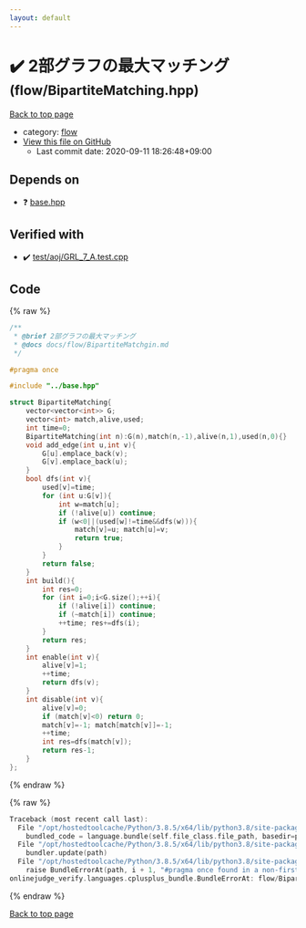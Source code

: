 ```yaml
---
layout: default
---
```


<!-- mathjax config similar to math.stackexchange -->
<script type="text/javascript" async
  src="https://cdnjs.cloudflare.com/ajax/libs/mathjax/2.7.5/MathJax.js?config=TeX-MML-AM_CHTML">
</script>
<script type="text/x-mathjax-config">
  MathJax.Hub.Config({
    TeX: { equationNumbers: { autoNumber: "AMS" }},
    tex2jax: {
      inlineMath: [ ['$','$'] ],
      processEscapes: true
    },
    "HTML-CSS": { matchFontHeight: false },
    displayAlign: "left",
    displayIndent: "2em"
  });
</script>

<script type="text/javascript" src="https://cdnjs.cloudflare.com/ajax/libs/jquery/3.4.1/jquery.min.js"></script>
<script src="https://cdn.jsdelivr.net/npm/jquery-balloon-js@1.1.2/jquery.balloon.min.js" integrity="sha256-ZEYs9VrgAeNuPvs15E39OsyOJaIkXEEt10fzxJ20+2I=" crossorigin="anonymous"></script>
<script type="text/javascript" src="../../assets/js/copy-button.js"></script>
<link rel="stylesheet" href="../../assets/css/copy-button.css" />


# :heavy_check_mark: 2部グラフの最大マッチング <small>(flow/BipartiteMatching.hpp)</small>

<a href="../../index.html">Back to top page</a>

* category: <a href="../../index.html#cff5497121104c2b8e0cb41ed2083a9b">flow</a>
* <a href="{{ site.github.repository_url }}/blob/master/flow/BipartiteMatching.hpp">View this file on GitHub</a>
    - Last commit date: 2020-09-11 18:26:48+09:00




## Depends on

* :question: <a href="../base.hpp.html">base.hpp</a>


## Verified with

* :heavy_check_mark: <a href="../../verify/test/aoj/GRL_7_A.test.cpp.html">test/aoj/GRL_7_A.test.cpp</a>


## Code

<a id="unbundled"></a>
{% raw %}
```cpp
/**
 * @brief 2部グラフの最大マッチング
 * @docs docs/flow/BipartiteMatchgin.md
 */

#pragma once

#include "../base.hpp"

struct BipartiteMatching{
    vector<vector<int>> G;
    vector<int> match,alive,used;
    int time=0;
    BipartiteMatching(int n):G(n),match(n,-1),alive(n,1),used(n,0){}
    void add_edge(int u,int v){
        G[u].emplace_back(v);
        G[v].emplace_back(u);
    }
    bool dfs(int v){
        used[v]=time;
        for (int u:G[v]){
            int w=match[u];
            if (!alive[u]) continue;
            if (w<0||(used[w]!=time&&dfs(w))){
                match[v]=u; match[u]=v;
                return true;
            }
        }
        return false;
    }
    int build(){
        int res=0;
        for (int i=0;i<G.size();++i){
            if (!alive[i]) continue;
            if (~match[i]) continue;
            ++time; res+=dfs(i);
        }
        return res;
    }
    int enable(int v){
        alive[v]=1;
        ++time;
        return dfs(v);
    }
    int disable(int v){
        alive[v]=0;
        if (match[v]<0) return 0;
        match[v]=-1; match[match[v]]=-1;
        ++time;
        int res=dfs(match[v]);
        return res-1;
    }
};
```
{% endraw %}

<a id="bundled"></a>
{% raw %}
```cpp
Traceback (most recent call last):
  File "/opt/hostedtoolcache/Python/3.8.5/x64/lib/python3.8/site-packages/onlinejudge_verify/docs.py", line 349, in write_contents
    bundled_code = language.bundle(self.file_class.file_path, basedir=pathlib.Path.cwd())
  File "/opt/hostedtoolcache/Python/3.8.5/x64/lib/python3.8/site-packages/onlinejudge_verify/languages/cplusplus.py", line 185, in bundle
    bundler.update(path)
  File "/opt/hostedtoolcache/Python/3.8.5/x64/lib/python3.8/site-packages/onlinejudge_verify/languages/cplusplus_bundle.py", line 310, in update
    raise BundleErrorAt(path, i + 1, "#pragma once found in a non-first line")
onlinejudge_verify.languages.cplusplus_bundle.BundleErrorAt: flow/BipartiteMatching.hpp: line 6: #pragma once found in a non-first line

```
{% endraw %}

<a href="../../index.html">Back to top page</a>

